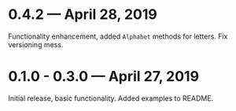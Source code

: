 # 0.4.2 — April 28, 2019

Functionality enhancement, added `Alphabet` methods for letters.
Fix versioning mess.

# 0.1.0 - 0.3.0 — April 27, 2019

Initial release, basic functionality.
Added examples to README.
